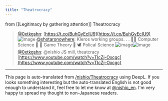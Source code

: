 ```yaml
---
title: "Theatrocracy"
---
```


from  [[Legitimacy by gathering attention]]
Theatrocracy
> [@0xtkgshn](https://twitter.com/0xtkgshn/status/1684449782172123136?s=20): [https://t.co/BuhGyEcIU9](https://t.co/BuhGyEcIU9)
> ![image](https://pbs.twimg.com/media/F2BeIq6aEAA7xLa.jpg)
> [@shotaronowhere](https://twitter.com/shotaronowhere/status/1682013400161820672): Kleros working groups. . .
> 🧑‍💻 Computer Science
> 🤝
> 🧮 Game Theory
> 🤝
> 🕊️ Polical Science
> ![image](https://pbs.twimg.com/media/F1eynRzXgAAvakG.jpg)![image](https://pbs.twimg.com/media/F1eynRxXsAMvcqs.jpg)
> [@0xtkgshn](https://twitter.com/0xtkgshn/status/1684816438278946817?s=20): @nishio JS mill, theatcracy
> [https://www.youtube.com/watch?v=TIcZj-Oxcgc](https://www.youtube.com/watch?v=TIcZj-Oxcgc)


---
This page is auto-translated from [/nishio/Theatrocracy](https://scrapbox.io/nishio/Theatrocracy) using DeepL. If you looks something interesting but the auto-translated English is not good enough to understand it, feel free to let me know at [@nishio_en](https://twitter.com/nishio_en). I'm very happy to spread my thought to non-Japanese readers.